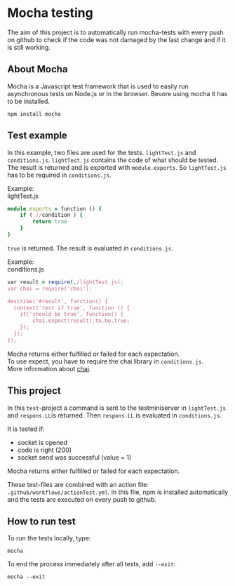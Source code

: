 # Mocha testing

The aim of this project is to automatically run mocha-tests with every push on github to check if the code was not damaged by the last change and if it is still working.

## About Mocha
Mocha is a Javascript test framework that is used to easily run asynchronous tests on Node.js or in the browser.
Bevore using mocha it has to be installed.
```
npm install mocha
```

## Test example

In this example, two files are used for the tests. `lightTest.js` and `conditions.js`.
`lightTest.js` contains the code of what should be tested. The result is returned and is exported with `module.exports`. So `lightTest.js` has to be required in `conditions.js`.

Example:<br>
lightTest.js

```ruby
module.exports = function () { 
    if ( //condition ) {
        return true
    }
}
```

`true` is returned. The result is evaluated in `conditions.js`.

Example:<br>
conditions.js

```ruby
var result = require(./lightTest.js);
var chai = require('chai');

describe('#result', function() {
  context('test if true', function () {  
    it('should be true', function() {
        chai.expect(result).to.be.true;
    });
  });
});
```
Mocha returns either fulfilled or failed for each expectation. <br>
To use expect, you have to require the chai library in `conditions.js`. <br>
More information about [chai](https://www.chaijs.com/).

## This project
In this `test`-project a command is sent to the testminiserver in `lightTest.js` and `respons.LL`is returned. 
Then `respons.LL` is evaluated in `conditions.js`.

It is tested if:
* socket is opened
* code is right (200)
* socket send was successful (value = 1)

Mocha returns either fulfilled or failed for each expectation.

These test-files are combined with an action file: `.github/workflows/actionTest.yml`. 
In this file, npm is installed automatically and the tests are executed on every push to github.

## How to run test
To run the tests locally, type:
``` 
mocha
```
To end the process immediately after all tests, add `--exit`:
```
mocha --exit
```